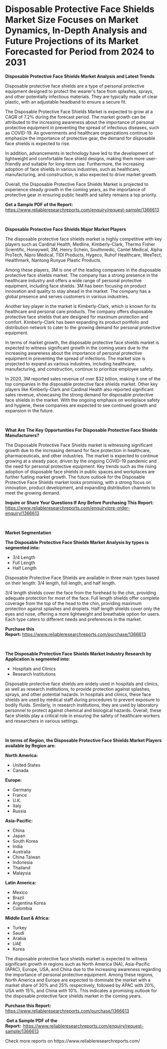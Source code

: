<p><h1>Disposable Protective Face Shields Market Size Focuses on Market Dynamics, In-Depth Analysis and Future Projections of its Market Forecasted for Period from 2024 to 2031</h1></p><p><strong>Disposable Protective Face Shields Market Analysis and Latest Trends</strong></p>
<p><p>Disposable protective face shields are a type of personal protective equipment designed to protect the wearer's face from splashes, sprays, and other potentially infectious materials. They are typically made of clear plastic, with an adjustable headband to ensure a secure fit.</p><p>The Disposable Protective Face Shields Market is expected to grow at a CAGR of 7.2% during the forecast period. The market growth can be attributed to the increasing awareness about the importance of personal protective equipment in preventing the spread of infectious diseases, such as COVID-19. As governments and healthcare organizations continue to emphasize the importance of protective gear, the demand for disposable face shields is expected to rise.</p><p>In addition, advancements in technology have led to the development of lightweight and comfortable face shield designs, making them more user-friendly and suitable for long-term use. Furthermore, the increasing adoption of face shields in various industries, such as healthcare, manufacturing, and construction, is also expected to drive market growth.</p><p>Overall, the Disposable Protective Face Shields Market is projected to experience steady growth in the coming years, as the importance of protective gear in ensuring public health and safety remains a top priority.</p></p>
<p><strong>Get a Sample PDF of the Report:&nbsp;</strong> <a href="https://www.reliableresearchreports.com/enquiry/request-sample/1366613">https://www.reliableresearchreports.com/enquiry/request-sample/1366613</a></p>
<p>&nbsp;</p>
<p><strong>Disposable Protective Face Shields Major Market Players</strong></p>
<p><p>The disposable protective face shields market is highly competitive with key players such as Cardinal Health, Medline, Kimberly-Clark, Thermo Fisher Scientific, Honeywell, 3M, Henry Schein, Southmedic, Cantel Medical, Alpha ProTech, Nipro Medical, TIDI Products, Hygeco, Ruhof Healthcare, WeeTect, Healthmark, Nantong Runyue Plastic Products.</p><p>Among these players, 3M is one of the leading companies in the disposable protective face shields market. The company has a strong presence in the healthcare industry and offers a wide range of personal protective equipment, including face shields. 3M has been focusing on product innovation and quality to stay ahead in the market. The company has a global presence and serves customers in various industries.</p><p>Another key player in the market is Kimberly-Clark, which is known for its healthcare and personal care products. The company offers disposable protective face shields that are designed for maximum protection and comfort. Kimberly-Clark has been expanding its product portfolio and distribution network to cater to the growing demand for personal protective equipment.</p><p>In terms of market growth, the disposable protective face shields market is expected to witness significant growth in the coming years due to the increasing awareness about the importance of personal protective equipment in preventing the spread of infections. The market size is projected to expand as various industries, including healthcare, manufacturing, and construction, continue to prioritize employee safety.</p><p>In 2020, 3M reported sales revenue of over $32 billion, making it one of the top companies in the disposable protective face shields market. Other key players like Kimberly-Clark and Cardinal Health also reported significant sales revenue, showcasing the strong demand for disposable protective face shields in the market. With the ongoing emphasis on workplace safety and hygiene, these companies are expected to see continued growth and expansion in the future.</p></p>
<p>&nbsp;</p>
<p><strong>What Are The Key Opportunities For Disposable Protective Face Shields Manufacturers?</strong></p>
<p><p>The Disposable Protective Face Shields market is witnessing significant growth due to the increasing demand for face protection in healthcare, pharmaceuticals, and other industries. The market is expected to continue growing at a steady pace, driven by the ongoing COVID-19 pandemic and the need for personal protective equipment. Key trends such as the rising adoption of disposable face shields in public spaces and workplaces are further fueling market growth. The future outlook for the Disposable Protective Face Shields market looks promising, with a strong focus on innovation, product development, and expanding distribution channels to meet the growing demand.</p></p>
<p><strong>Inquire or Share Your Questions If Any Before Purchasing This Report:</strong> <a href="https://www.reliableresearchreports.com/enquiry/pre-order-enquiry/1366613">https://www.reliableresearchreports.com/enquiry/pre-order-enquiry/1366613</a></p>
<p>&nbsp;</p>
<p><strong>Market Segmentation</strong></p>
<p><strong>The Disposable Protective Face Shields Market Analysis by types is segmented into:</strong></p>
<p><ul><li>3/4 Length</li><li>Full Length</li><li>Half Length</li></ul></p>
<p><p>Disposable Protective Face Shields are available in three main types based on their length: 3/4 length, full length, and half length. </p><p>3/4 length shields cover the face from the forehead to the chin, providing adequate protection for most of the face. Full length shields offer complete coverage from the top of the head to the chin, providing maximum protection against splashes and droplets. Half length shields cover only the eyes and nose, offering a more lightweight and breathable option for users. Each type caters to different needs and preferences in the market.</p></p>
<p><strong>Purchase this Report:&nbsp;</strong><a href="https://www.reliableresearchreports.com/purchase/1366613">https://www.reliableresearchreports.com/purchase/1366613</a></p>
<p>&nbsp;</p>
<p><strong>The Disposable Protective Face Shields Market Industry Research by Application is segmented into:</strong></p>
<p><ul><li>Hospitals and Clinics</li><li>Research Institutions</li></ul></p>
<p><p>Disposable protective face shields are widely used in hospitals and clinics, as well as research institutions, to provide protection against splashes, sprays, and other potential hazards. In hospitals and clinics, these face shields are used by medical staff during procedures to prevent exposure to bodily fluids. Similarly, in research institutions, they are used by laboratory personnel to protect against chemical and biological hazards. Overall, these face shields play a critical role in ensuring the safety of healthcare workers and researchers in various settings.</p></p>
<p>&nbsp;</p>
<p><strong>In terms of Region, the Disposable Protective Face Shields Market Players available by Region are:</strong></p>
<p>
    <p> <strong> North America: </strong>
        <ul>
            <li>United States</li>
            <li>Canada</li>
        </ul>
        </p> 
    <p> <strong> Europe: </strong>
        <ul>
            <li>Germany</li>
            <li>France</li>
            <li>U.K.</li>
            <li>Italy</li>
            <li>Russia</li>
        </ul>
        </p> 
    <p> <strong> Asia-Pacific: </strong>
        <ul>
            <li>China</li>
            <li>Japan</li>
            <li>South Korea</li>
            <li>India</li>
            <li>Australia</li>
            <li>China Taiwan</li>
            <li>Indonesia</li>
            <li>Thailand</li>
            <li>Malaysia</li>
        </ul>
        </p> 
    <p> <strong> Latin America: </strong>
        <ul>
            <li>Mexico</li>
            <li>Brazil</li>
            <li>Argentina Korea</li>
            <li>Colombia</li>
        </ul>
        </p> 
    <p> <strong> Middle East & Africa: </strong>
        <ul>
            <li>Turkey</li>
            <li>Saudi</li>
            <li>Arabia</li>
            <li>UAE</li>
            <li>Korea</li>
        </ul>
    </p>
    </p>
<p><p>The disposable protective face shields market is expected to witness significant growth in regions such as North America (NA), Asia-Pacific (APAC), Europe, USA, and China due to the increasing awareness regarding the importance of personal protective equipment. Among these regions, North America and Europe are expected to dominate the market with a market share of 30% and 25% respectively, followed by APAC with 20%, USA with 15%, and China with 10%. This indicates a promising outlook for the disposable protective face shields market in the coming years.</p></p>
<p><strong>Purchase this Report: </strong><a href="https://www.reliableresearchreports.com/purchase/1366613">https://www.reliableresearchreports.com/purchase/1366613</a></p>
<p>&nbsp;<strong>Get a Sample PDF of the Report:&nbsp;&nbsp;</strong><a href="https://www.reliableresearchreports.com/enquiry/request-sample/1366613">https://www.reliableresearchreports.com/enquiry/request-sample/1366613</a></p>
<p><strong></strong></p>
<p>Check more reports on https://www.reliableresearchreports.com/</p>